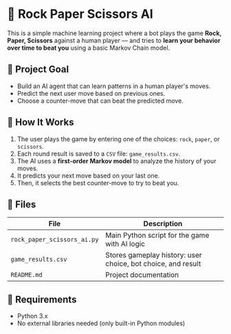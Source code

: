 # 🤖 Rock Paper Scissors AI

This is a simple machine learning project where a bot plays the game **Rock, Paper, Scissors** against a human player — and tries to **learn your behavior over time to beat you** using a basic Markov Chain model.

## 🎯 Project Goal

- Build an AI agent that can learn patterns in a human player's moves.
- Predict the next user move based on previous ones.
- Choose a counter-move that can beat the predicted move.

## 🧠 How It Works

1. The user plays the game by entering one of the choices: `rock`, `paper`, or `scissors`.
2. Each round result is saved to a `CSV` file: `game_results.csv`.
3. The AI uses a **first-order Markov model** to analyze the history of your moves.
4. It predicts your next move based on your last one.
5. Then, it selects the best counter-move to try to beat you.

## 📁 Files

| File | Description |
|------|-------------|
| `rock_paper_scissors_ai.py` | Main Python script for the game with AI logic |
| `game_results.csv` | Stores gameplay history: user choice, bot choice, and result |
| `README.md` | Project documentation |

## 📝 Requirements

- Python 3.x
- No external libraries needed (only built-in Python modules)

